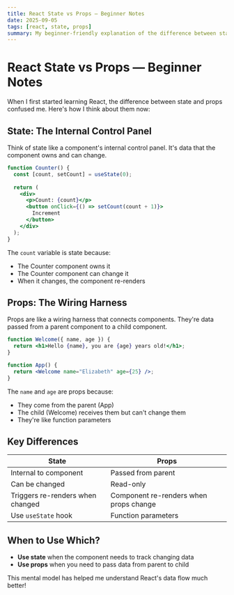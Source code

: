 ```yaml
---
title: React State vs Props — Beginner Notes
date: 2025-09-05
tags: [react, state, props]
summary: My beginner-friendly explanation of the difference between state and props.
---
```


# React State vs Props — Beginner Notes

When I first started learning React, the difference between state and props confused me. Here's how I think about them now:

## State: The Internal Control Panel

Think of state like a component's internal control panel. It's data that the component owns and can change.

```jsx
function Counter() {
  const [count, setCount] = useState(0);
  
  return (
    <div>
      <p>Count: {count}</p>
      <button onClick={() => setCount(count + 1)}>
        Increment
      </button>
    </div>
  );
}
```

The `count` variable is state because:
- The Counter component owns it
- The Counter component can change it
- When it changes, the component re-renders

## Props: The Wiring Harness

Props are like a wiring harness that connects components. They're data passed from a parent component to a child component.

```jsx
function Welcome({ name, age }) {
  return <h1>Hello {name}, you are {age} years old!</h1>;
}

function App() {
  return <Welcome name="Elizabeth" age={25} />;
}
```

The `name` and `age` are props because:
- They come from the parent (App)
- The child (Welcome) receives them but can't change them
- They're like function parameters

## Key Differences

| State | Props |
|-------|-------|
| Internal to component | Passed from parent |
| Can be changed | Read-only |
| Triggers re-renders when changed | Component re-renders when props change |
| Use `useState` hook | Function parameters |

## When to Use Which?

- **Use state** when the component needs to track changing data
- **Use props** when you need to pass data from parent to child

This mental model has helped me understand React's data flow much better!
